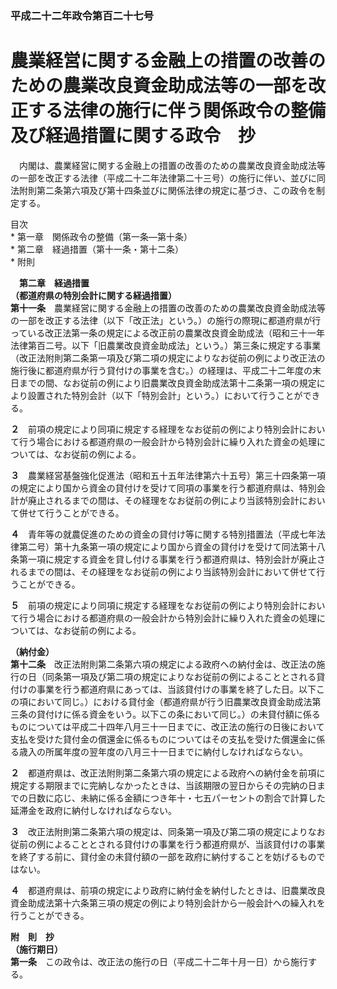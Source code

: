 ### 平成二十二年政令第百二十七号  
# 農業経営に関する金融上の措置の改善のための農業改良資金助成法等の一部を改正する法律の施行に伴う関係政令の整備及び経過措置に関する政令　抄  
　内閣は、農業経営に関する金融上の措置の改善のための農業改良資金助成法等の一部を改正する法律（平成二十二年法律第二十三号）の施行に伴い、並びに同法附則第二条第六項及び第十四条並びに関係法律の規定に基づき、この政令を制定する。  
  
目次  
	* 第一章　関係政令の整備（第一条―第十条）  
	* 第二章　経過措置（第十一条・第十二条）  
	* 附則  
  
&emsp;**第二章　経過措置**  
**（都道府県の特別会計に関する経過措置）**  
**第十一条**　農業経営に関する金融上の措置の改善のための農業改良資金助成法等の一部を改正する法律（以下「改正法」という。）の施行の際現に都道府県が行っている改正法第一条の規定による改正前の農業改良資金助成法（昭和三十一年法律第百二号。以下「旧農業改良資金助成法」という。）第三条に規定する事業（改正法附則第二条第一項及び第二項の規定によりなお従前の例により改正法の施行後に都道府県が行う貸付けの事業を含む。）の経理は、平成二十二年度の末日までの間、なお従前の例により旧農業改良資金助成法第十二条第一項の規定により設置された特別会計（以下「特別会計」という。）において行うことができる。  
  
**２**　前項の規定により同項に規定する経理をなお従前の例により特別会計において行う場合における都道府県の一般会計から特別会計に繰り入れた資金の処理については、なお従前の例による。  
  
**３**　農業経営基盤強化促進法（昭和五十五年法律第六十五号）第三十四条第一項の規定により国から資金の貸付けを受けて同項の事業を行う都道府県は、特別会計が廃止されるまでの間は、その経理をなお従前の例により当該特別会計において併せて行うことができる。  
  
**４**　青年等の就農促進のための資金の貸付け等に関する特別措置法（平成七年法律第二号）第十九条第一項の規定により国から資金の貸付けを受けて同法第十八条第一項に規定する資金を貸し付ける事業を行う都道府県は、特別会計が廃止されるまでの間は、その経理をなお従前の例により当該特別会計において併せて行うことができる。  
  
**５**　前項の規定により同項に規定する経理をなお従前の例により特別会計において行う場合における都道府県の一般会計から特別会計に繰り入れた資金の処理については、なお従前の例による。  
  
**（納付金）**  
**第十二条**　改正法附則第二条第六項の規定による政府への納付金は、改正法の施行の日（同条第一項及び第二項の規定によりなお従前の例によることとされる貸付けの事業を行う都道府県にあっては、当該貸付けの事業を終了した日。以下この項において同じ。）における貸付金（都道府県が行う旧農業改良資金助成法第三条の貸付けに係る資金をいう。以下この条において同じ。）の未貸付額に係るものについては平成二十四年八月三十一日までに、改正法の施行の日後において支払を受けた貸付金の償還金に係るものについてはその支払を受けた償還金に係る歳入の所属年度の翌年度の八月三十一日までに納付しなければならない。  
  
**２**　都道府県は、改正法附則第二条第六項の規定による政府への納付金を前項に規定する期限までに完納しなかったときは、当該期限の翌日からその完納の日までの日数に応じ、未納に係る金額につき年十・七五パーセントの割合で計算した延滞金を政府に納付しなければならない。  
  
**３**　改正法附則第二条第六項の規定は、同条第一項及び第二項の規定によりなお従前の例によることとされる貸付けの事業を行う都道府県が、当該貸付けの事業を終了する前に、貸付金の未貸付額の一部を政府に納付することを妨げるものではない。  
  
**４**　都道府県は、前項の規定により政府に納付金を納付したときは、旧農業改良資金助成法第十六条第三項の規定の例により特別会計から一般会計への繰入れを行うことができる。  
  
**附　則　抄**  
**（施行期日）**  
**第一条**　この政令は、改正法の施行の日（平成二十二年十月一日）から施行する。  
  
